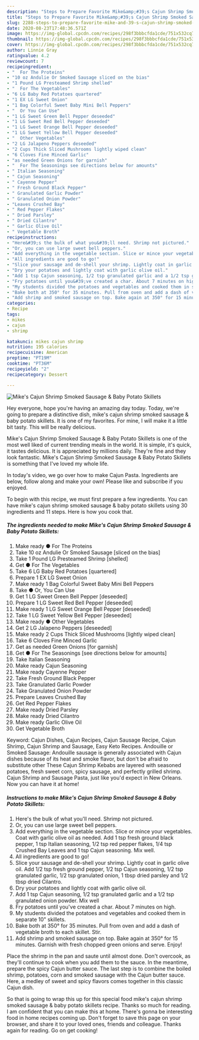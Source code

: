 ```yaml
---
description: "Steps to Prepare Favorite Mike&amp;#39;s Cajun Shrimp Smoked Sausage &amp;amp; Baby Potato Skillets"
title: "Steps to Prepare Favorite Mike&amp;#39;s Cajun Shrimp Smoked Sausage &amp;amp; Baby Potato Skillets"
slug: 2288-steps-to-prepare-favorite-mike-and-39-s-cajun-shrimp-smoked-sausage-and-amp-baby-potato-skillets
date: 2020-08-23T17:48:36.571Z
image: https://img-global.cpcdn.com/recipes/298f3bbbcfda1cde/751x532cq70/mikes-cajun-shrimp-smoked-sausage-baby-potato-skillets-recipe-main-photo.jpg
thumbnail: https://img-global.cpcdn.com/recipes/298f3bbbcfda1cde/751x532cq70/mikes-cajun-shrimp-smoked-sausage-baby-potato-skillets-recipe-main-photo.jpg
cover: https://img-global.cpcdn.com/recipes/298f3bbbcfda1cde/751x532cq70/mikes-cajun-shrimp-smoked-sausage-baby-potato-skillets-recipe-main-photo.jpg
author: Linnie Gray
ratingvalue: 4.2
reviewcount: 7
recipeingredient:
- "  For The Proteins"
- "10 oz Andulie Or Smoked Sausage sliced on the bias"
- "1 Pound LG Presteamed Shrimp shelled"
- "  For The Vegetables"
- "6 LG Baby Red Potatoes quartered"
- "1 EX LG Sweet Onion"
- "1 Bag Colorful Sweet Baby Mini Bell Peppers"
- "  Or You Can Use"
- "1 LG Sweet Green Bell Pepper deseeded"
- "1 LG Sweet Red Bell Pepper deseeded"
- "1 LG Sweet Orange Bell Pepper deseeded"
- "1 LG Sweet Yellow Bell Pepper deseeded"
- "  Other Vegetables"
- "2 LG Jalapeno Peppers deseeded"
- "2 Cups Thick Sliced Mushrooms lightly wiped clean"
- "6 Cloves Fine Minced Garlic"
- "as needed Green Onions for garnish"
- "  For The Seasonings see directions below for amounts"
- " Italian Seasoning"
- " Cajun Seasoning"
- " Cayenne Pepper"
- " Fresh Ground Black Pepper"
- " Granulated Garlic Powder"
- " Granulated Onion Powder"
- "Leaves Crushed Bay"
- " Red Pepper Flakes"
- " Dried Parsley"
- " Dried Cilantro"
- " Garlic Olive Oil"
- " Vegetable Broth"
recipeinstructions:
- "Here&#39;s the bulk of what you&#39;ll need. Shrimp not pictured."
- "Or, you can use large sweet bell peppers."
- "Add everything in the vegetable section. Slice or mince your vegetables. Coat with garlic olive oil as needed. Add 1 tsp fresh ground black pepper, 1 tsp Italian seasoning, 1/2 tsp red pepper flakes, 1/4 tsp Crushed Bay Leaves and 1 tsp Cajun seasoning. Mix well."
- "All ingredients are good to go!"
- "Slice your sausage and de-shell your shrimp. Lightly coat in garlic olive oil. Add 1/2 tsp fresh ground pepper, 1/2 tsp Cajun seasoning, 1/2 tsp granulated garlic, 1/2 tsp granulated onion, 1 tbsp dried parsley and 1/2 tbsp dried Cilantro."
- "Dry your potatoes and lightly coat with garlic olive oil."
- "Add 1 tsp Cajun seasoning, 1/2 tsp granulated garlic and a 1/2 tsp granulated onion powder. Mix well"
- "Fry potatoes until you&#39;ve created a char. About 7 minutes on high."
- "My students divided the potatoes and vegetables and cooked them in separate 10&#34; skillets."
- "Bake both at 350° for 35 minutes. Pull from oven and add a dash of vegetable broth to each skillet. Stir."
- "Add shrimp and smoked sausage on top. Bake again at 350° for 15 minutes. Garnish with fresh chopped green onions and serve. Enjoy!"
categories:
- Recipe
tags:
- mikes
- cajun
- shrimp

katakunci: mikes cajun shrimp 
nutrition: 195 calories
recipecuisine: American
preptime: "PT19M"
cooktime: "PT36M"
recipeyield: "2"
recipecategory: Dessert

---
```



![Mike&#39;s Cajun Shrimp Smoked Sausage &amp; Baby Potato Skillets](https://img-global.cpcdn.com/recipes/298f3bbbcfda1cde/751x532cq70/mikes-cajun-shrimp-smoked-sausage-baby-potato-skillets-recipe-main-photo.jpg)

Hey everyone, hope you're having an amazing day today. Today, we're going to prepare a distinctive dish, mike&#39;s cajun shrimp smoked sausage &amp; baby potato skillets. It is one of my favorites. For mine, I will make it a little bit tasty. This will be really delicious.

Mike&#39;s Cajun Shrimp Smoked Sausage &amp; Baby Potato Skillets is one of the most well liked of current trending meals in the world. It is simple, it's quick, it tastes delicious. It is appreciated by millions daily. They're fine and they look fantastic. Mike&#39;s Cajun Shrimp Smoked Sausage &amp; Baby Potato Skillets is something that I've loved my whole life.

In today&#39;s video, we go over how to make Cajun Pasta. Ingredients are below, follow along and make your own! Please like and subscribe if you enjoyed.


To begin with this recipe, we must first prepare a few ingredients. You can have mike&#39;s cajun shrimp smoked sausage &amp; baby potato skillets using 30 ingredients and 11 steps. Here is how you cook that.

<!--inarticleads1-->

##### The ingredients needed to make Mike&#39;s Cajun Shrimp Smoked Sausage &amp; Baby Potato Skillets:

1. Make ready  ● For The Proteins
1. Take 10 oz Andulie Or Smoked Sausage [sliced on the bias]
1. Take 1 Pound LG Presteamed Shrimp [shelled]
1. Get  ● For The Vegetables
1. Take 6 LG Baby Red Potatoes [quartered]
1. Prepare 1 EX LG Sweet Onion
1. Make ready 1 Bag Colorful Sweet Baby Mini Bell Peppers
1. Take  ● Or, You Can Use
1. Get 1 LG Sweet Green Bell Pepper [deseeded]
1. Prepare 1 LG Sweet Red Bell Pepper [deseeded]
1. Make ready 1 LG Sweet Orange Bell Pepper [deseeded]
1. Take 1 LG Sweet Yellow Bell Pepper [deseeded]
1. Make ready  ● Other Vegetables
1. Get 2 LG Jalapeno Peppers [deseeded]
1. Make ready 2 Cups Thick Sliced Mushrooms [lightly wiped clean]
1. Take 6 Cloves Fine Minced Garlic
1. Get as needed Green Onions [for garnish]
1. Get  ● For The Seasonings [see directions below for amounts]
1. Take  Italian Seasoning
1. Make ready  Cajun Seasoning
1. Make ready  Cayenne Pepper
1. Take  Fresh Ground Black Pepper
1. Take  Granulated Garlic Powder
1. Take  Granulated Onion Powder
1. Prepare Leaves Crushed Bay
1. Get  Red Pepper Flakes
1. Make ready  Dried Parsley
1. Make ready  Dried Cilantro
1. Make ready  Garlic Olive Oil
1. Get  Vegetable Broth


Keyword: Cajun Dishes, Cajun Recipes, Cajun Sausage Recipe, Cajun Shrimp, Cajun Shrimp and Sausage, Easy Keto Recipes. Andouille or Smoked Sausage: Andouille sausage is generally associated with Cajun dishes because of its heat and smoke flavor, but don&#39;t be afraid to substitute other These Cajun Shrimp Kebabs are layered with seasoned potatoes, fresh sweet corn, spicy sausage, and perfectly grilled shrimp. Cajun Shrimp and Sausage Pasta, just like you&#39;d expect in New Orleans. Now you can have it at home! 

<!--inarticleads2-->

##### Instructions to make Mike&#39;s Cajun Shrimp Smoked Sausage &amp; Baby Potato Skillets:

1. Here&#39;s the bulk of what you&#39;ll need. Shrimp not pictured.
1. Or, you can use large sweet bell peppers.
1. Add everything in the vegetable section. Slice or mince your vegetables. Coat with garlic olive oil as needed. Add 1 tsp fresh ground black pepper, 1 tsp Italian seasoning, 1/2 tsp red pepper flakes, 1/4 tsp Crushed Bay Leaves and 1 tsp Cajun seasoning. Mix well.
1. All ingredients are good to go!
1. Slice your sausage and de-shell your shrimp. Lightly coat in garlic olive oil. Add 1/2 tsp fresh ground pepper, 1/2 tsp Cajun seasoning, 1/2 tsp granulated garlic, 1/2 tsp granulated onion, 1 tbsp dried parsley and 1/2 tbsp dried Cilantro.
1. Dry your potatoes and lightly coat with garlic olive oil.
1. Add 1 tsp Cajun seasoning, 1/2 tsp granulated garlic and a 1/2 tsp granulated onion powder. Mix well
1. Fry potatoes until you&#39;ve created a char. About 7 minutes on high.
1. My students divided the potatoes and vegetables and cooked them in separate 10&#34; skillets.
1. Bake both at 350° for 35 minutes. Pull from oven and add a dash of vegetable broth to each skillet. Stir.
1. Add shrimp and smoked sausage on top. Bake again at 350° for 15 minutes. Garnish with fresh chopped green onions and serve. Enjoy!


Place the shrimp in the pan and saute until almost done. Don&#39;t overcook, as they&#39;ll continue to cook when you add them to the sauce. In the meantime, prepare the spicy Cajun butter sauce. The last step is to combine the boiled shrimp, potatoes, corn and smoked sausage with the Cajun butter sauce. Here, a medley of sweet and spicy flavors comes together in this classic Cajun dish. 

So that is going to wrap this up for this special food mike&#39;s cajun shrimp smoked sausage &amp; baby potato skillets recipe. Thanks so much for reading. I am confident that you can make this at home. There's gonna be interesting food in home recipes coming up. Don't forget to save this page on your browser, and share it to your loved ones, friends and colleague. Thanks again for reading. Go on get cooking!
